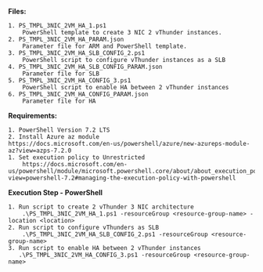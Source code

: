 **Files:**

    1. PS_TMPL_3NIC_2VM_HA_1.ps1
        PowerShell template to create 3 NIC 2 vThunder instances.
    2. PS_TMPL_3NIC_2VM_HA_PARAM.json
        Parameter file for ARM and PowerShell template.
    3. PS_TMPL_3NIC_2VM_HA_SLB_CONFIG_2.ps1
        PowerShell script to configure vThunder instances as a SLB 
    4. PS_TMPL_3NIC_2VM_HA_SLB_CONFIG_PARAM.json
        Parameter file for SLB
    5. PS_TMPL_3NIC_2VM_HA_CONFIG_3.ps1
        PowerShell script to enable HA between 2 vThunder instances
    6. PS_TMPL_3NIC_2VM_HA_CONFIG_PARAM.json
        Parameter file for HA

**Requirements:**

    1. PowerShell Version 7.2 LTS
    2. Install Azure az module
    https://docs.microsoft.com/en-us/powershell/azure/new-azureps-module-az?view=azps-7.2.0
    1. Set execution policy to Unrestricted
        https://docs.microsoft.com/en-us/powershell/module/microsoft.powershell.core/about/about_execution_policies?view=powershell-7.2#managing-the-execution-policy-with-powershell

**Execution Step - PowerShell**

    1. Run script to create 2 vThunder 3 NIC architecture
        .\PS_TMPL_3NIC_2VM_HA_1.ps1 -resourceGroup <resource-group-name> -location <location>
    2. Run script to configure vThunders as SLB
        .\PS_TMPL_3NIC_2VM_HA_SLB_CONFIG_2.ps1 -resourceGroup <resource-group-name>
    3. Run script to enable HA between 2 vThunder instances
       .\PS_TMPL_3NIC_2VM_HA_CONFIG_3.ps1 -resourceGroup <resource-group-name>
